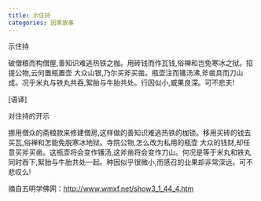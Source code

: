 ```yaml
---
title: 示住持
categories: 因果故事
---
```


	   
示住持

破僧粮而构僧屋,善知识难逃热铁之枷。用砖钱而作瓦钱,俗禅和岂免寒冰之狱。招提公物,云何置瓶置壶 大众山银,乃尔买斧买凿。瓶壶注而镬汤沸,斧凿具而刀山成。况乎米丸与铁丸共吞,絮胎与牛胎共处。行因似小,威果良深。可不悲夫!

[语译]

对住持的开示

挪用僧众的斋粮款来修建僧房,这样做的善知识难逃热铁的枷锁。移用买砖的钱去买瓦,俗禅和怎能免脱寒冰地狱。寺院公物,怎么改为私用的瓶壶 大众的钱财,却任意买斧买凿。这瓶壶将会变作镬汤,这斧凿将会变作刀山。何况是等于米丸和铁丸同时吞下,絮胎与牛胎共处一起。种因似乎很微小,而感召的业果却非常深远。可不悲叹么!

摘自五明学佛网：http://www.wmxf.net/show3_1_44_4.htm